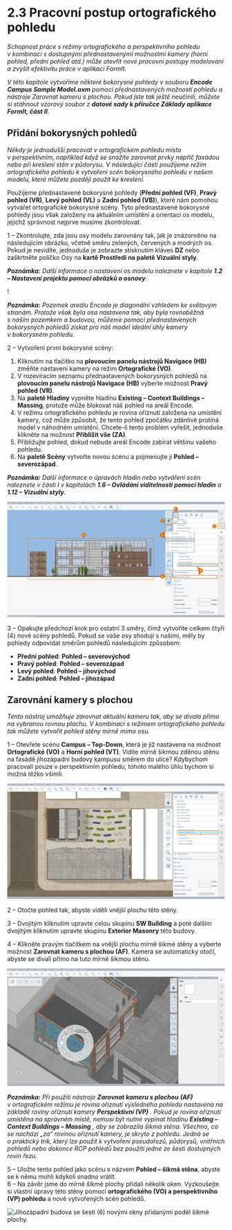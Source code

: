 # 2.3 Pracovní postup ortografického pohledu

_Schopnost práce s režimy ortografického a perspektivního pohledu v kombinaci s dostupnými přednastavenými možnostmi kamery (horní pohled, přední pohled atd.) může otevřít nové pracovní postupy modelování a zvýšit efektivitu práce v aplikaci FormIt._

_V této kapitole vytvoříme některé bokorysné pohledy v souboru_ _**Encode Campus Sample Model.axm** pomocí přednastavených možností pohledu a nástroje Zarovnat kameru s plochou. Pokud jste tak ještě neučinili, můžete si stáhnout vzorový soubor z_ _**datové sady k příručce Základy aplikace FormIt, část II**._

## Přidání bokorysných pohledů

_Někdy je jednodušší pracovat v ortografickém pohledu místo v perspektivním, například když se snažíte zarovnat prvky napříč fasádou nebo při kreslení stěn v půdorysu. V následující části použijeme režim ortografického pohledu k vytvoření scén bokorysného pohledu v našem modelu, které můžete později použít ke kreslení._

Použijeme přednastavené bokorysné pohledy (**Přední pohled (VF)**, **Pravý pohled (VR)**, **Levý pohled (VL)** a **Zadní pohled (VB)**), které nám pomohou vytvářet ortografické bokorysné scény. Tyto přednastavené bokorysné pohledy jsou však založeny na aktuálním umístění a orientaci os modelu, jejichž správnost nejprve musíme zkontrolovat.

1 – Zkontrolujte, zda jsou osy modelu zarovnány tak, jak je znázorněno na následujícím obrázku, včetně směru zelených, červených a modrých os. Pokud je nevidíte, jednoduše je zobrazte stisknutím kláves **DZ** nebo zaškrtněte políčko Osy na **kartě Prostředí na paletě Vizuální styly**.

_**Poznámka:**_ _Další informace o nastavení os modelu naleznete v kapitole_ _**1.2 – Nastavení projektu pomocí obrázků a osnovy**_.

\![](<../../.gitbook/assets/0 (7).png>)

_**Poznámka:** Pozemek areálu Encode je diagonální vzhledem ke světovým stranám. Protože však byla osa nastavena tak, aby byla rovnoběžná s naším pozemkem a budovou, můžeme pomocí přednastavených bokorysných pohledů získat pro náš model ideální úhly kamery v bokorysném pohledu._

2 – Vytvoření první bokorysné scény:

1. Kliknutím na tlačítko na **plovoucím panelu nástrojů Navigace (HB)** změňte nastavení kamery na režim **Ortografické (VO)**.
2. V rozevíracím seznamu přednastavených bokorysných pohledů na **plovoucím panelu nástrojů Navigace (HB)** vyberte možnost **Pravý pohled (VR)**.
3. Na **paletě Hladiny** vypněte hladinu **Existing – Context Buildings – Massing**, protože může blokovat náš pohled na areál Encode.
4. V režimu ortografického pohledu je rovina oříznutí založena na umístění kamery, což může způsobit, že tento pohled zpočátku zdánlivě protíná model v náhodném umístění. Chcete-li tento problém vyřešit, jednoduše klikněte na možnost **Přiblížit vše (ZA)**.
5. Přibližujte pohled, dokud nebude areál Encode zabírat většinu vašeho pohledu.
6. Na **paletě Scény** vytvořte novou scénu a pojmenujte ji **Pohled – severozápad**.

_**Poznámka:**_ _Další informace o úpravách hladin nebo vytváření scén naleznete v části I v kapitolách_ _**1.6 – Ovládání viditelnosti pomocí hladin**_ _a_ _**1.12 – Vizuální styly**._

![](<../../.gitbook/assets/1 (10) (1).png>)

3 – Opakujte předchozí krok pro ostatní 3 směry, čímž vytvoříte celkem čtyři (4) nové scény pohledů. Pokud se vaše osy shodují s našimi, měly by pohledy odpovídat směrům pohledů následujícím způsobem:

* **Přední pohled**: **Pohled – severovýchod**
* **Pravý pohled**: **Pohled – severozápad**
* **Levý pohled**: **Pohled – jihovýchod**
* **Zadní pohled**: **Pohled – jihozápad**

## **Zarovnání kamery s plochou**

_Tento nástroj umožňuje zarovnat aktuální kameru tak, aby se dívala přímo na vybranou rovnou plochu. V kombinaci s režimem ortografického pohledu tak můžete vytvořit pohled stěny mírně mimo osu._

1 – Otevřete scénu **Campus – Top-Down**, která je již nastavena na možnost **Ortografické (VO)** a **Horní pohled (VT)**. Vidíte mírně šikmou zděnou stěnu na fasádě jihozápadní budovy kampusu směrem do ulice? Kdybychom pracovali pouze v perspektivním pohledu, tohoto malého úhlu bychom si možná těžko všimli.

![](<../../.gitbook/assets/2 (8) (1).png>)

2 – Otočte pohled tak, abyste viděli vnější plochu této stěny.

3 – Dvojitým kliknutím upravte celou skupinu **SW Building** a poté dalším dvojitým kliknutím upravte skupinu **Exterior Masonry** této budovy.

4 – Klikněte pravým tlačítkem na vnější plochu mírně šikmé stěny a vyberte možnost **Zarovnat kameru s plochou (AF)**. Kamera se automaticky otočí, abyste se dívali přímo na tuto mírně šikmou stěnu.

![](<../../.gitbook/assets/3 (9).png>)

_**Poznámka:**_ _Při použití nástroje_ _**Zarovnat kameru s plochou**_ _**(AF)**_ _v ortografickém režimu je rovina oříznutí výsledného pohledu nastavena na základě roviny oříznutí kamery_ _**Perspektivní (VP)**_ _. Pokud je rovina oříznutí umístěna na správném místě, nemusí být nutné vypínat hladinu_ _**Existing – Context Buildings – Massing**_ _, aby se zobrazila šikmá stěna. Všechno, co se nachází „za“ rovinou oříznutí kamery, je skryto z pohledu. Jedná se o praktický trik, který lze použít k vytvoření pseudořezů, půdorysů, vnitřních pohledů nebo dokonce RCP pohledů bez použití jedné ze šesti dostupných rovin řezu._

5 – Uložte tento pohled jako scénu s názvem **Pohled – šikmá stěna**, abyste se k němu mohli kdykoli snadno vrátit.\
 6 – Na závěr jsme do mírně šikmé plochy přidali několik oken. Vyzkoušejte si vlastní úpravy této stěny pomocí **ortografického (VO) a perspektivního (VP) pohledu** a nově vytvořených scén pohledů.

![Jihozápadní budova se šesti (6) novými okny přidanými podél šikmé plochy.](<../.gitbook/assets/4 (10) (1).png>)
